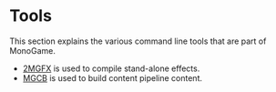 # Tools

This section explains the various command line tools that are part of MonoGame.

- [2MGFX](2mgfx.md) is used to compile stand-alone effects.
- [MGCB](mgcb.md) is used to build content pipeline content.
